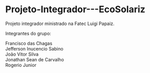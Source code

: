 # Projeto-Integrador---EcoSolariz
Projeto integrador ministrado na Fatec Luigi Papaiz.


Integrantes do grupo:

Francisco das Chagas <br>
Jefferson Inucencio Sabino <br>
João Vitor Silva <br>
Jonathan Sean de Carvalho <br>
Rogerio Junior
